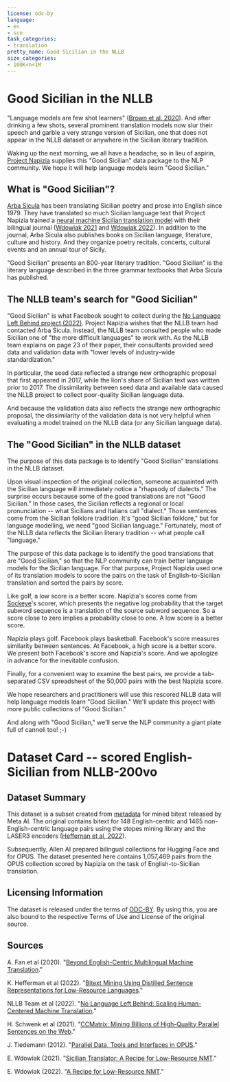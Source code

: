 ```yaml
---
license: odc-by
language:
- en
- scn
task_categories:
- translation
pretty_name: Good Sicilian in the NLLB
size_categories:
- 100K<n<1M
---
```

# Good Sicilian in the NLLB

"Language models are few shot learners" ([Brown et al. 2020](https://arxiv.org/abs/2005.14165)).  And after drinking a few shots, several prominent translation models now slur their speech and garble a very strange version of Sicilian, one that does not appear in the NLLB dataset or anywhere in the Sicilian literary tradition. 

Waking up the next morning, we all have a headache, so in lieu of aspirin, [Project Napizia](https://www.napizia.com/) supplies this "Good Sicilian" data package to the NLP community.  We hope it will help language models learn "Good Sicilian."

## What is "Good Sicilian"?

[Arba Sicula](https://arbasicula.org/) has been translating Sicilian poetry and prose into English since 1979.  They have translated so much Sicilian language text that Project Napizia trained a [neural machine Sicilian translation model](https://translate.napizia.com/) with their bilingual journal ([Wdowiak 2021](https://arxiv.org/abs/2110.01938) and [Wdowiak 2022](https://doi.org/10.1007/978-3-031-10464-0_50)). In addition to the journal, Arba Sicula also publishes books on Sicilian language, literature, culture and history.  And they organize poetry recitals, concerts, cultural events and an annual tour of Sicily.

"Good Sicilian" presents an 800-year literary tradition.  "Good Sicilian" is the literary language described in the three grammar textbooks that Arba Sicula has published.

## The NLLB team's search for "Good Sicilian"

"Good Sicilian" is what Facebook sought to collect during the [No Language Left Behind project (2022)](https://arxiv.org/abs/2207.04672).  Project Napizia wishes that the NLLB team had contacted Arba Sicula.  Instead, the NLLB team consulted people who made Sicilian one of "the more difficult languages" to work with.  As the NLLB team explains on page 23 of their paper, their consultants provided seed data and validation data with "lower levels of industry-wide standardization."

In particular, the seed data reflected a strange new orthographic proposal that first appeared in 2017, while the lion's share of Sicilian text was written prior to 2017.  The dissimilarity between seed data and available data caused the NLLB project to collect poor-quality Sicilian language data.

And because the validation data also reflects the strange new orthographic proposal, the dissimilarity of the validation data is not very helpful when evaluating a model trained on the NLLB data (or any Sicilian language data).

## The "Good Sicilian" in the NLLB dataset

The purpose of this data package is to identify "Good Sicilian" translations in the NLLB dataset.

Upon visual inspection of the original collection, someone acquainted with the Sicilian language will immediately notice a "rhapsody of dialects."  The surprise occurs because some of the good translations are not "Good Sicilian."  In those cases, the Sicilian reflects a regional or local pronunciation -- what Sicilians and Italians call "dialect." Those sentences come from the Sicilian folklore  tradition.  It's "good Sicilian folklore," but for language modelling, we need "good Sicilian language." Fortunately, most of the NLLB data reflects the Sicilian literary tradition -- what people call "language."

The purpose of this data package is to identify the good translations that are "Good Sicilian," so that the NLP community can train better language models for the Sicilian language.  For that purpose, Project Napizia used one of its translation models to score the pairs on the task of English-to-Sicilian translation and sorted the pairs by score.

Like golf, a low score is a better score.  Napizia's scores come from [Sockeye](https://awslabs.github.io/sockeye/)'s scorer, which presents the negative log probability that the target subword sequence is a translation of the source subword sequence.  So a score close to zero implies a probability close to one.  A low score is a better score.

Napizia plays golf.  Facebook plays basketball.  Facebook's score measures similarity between sentences.  At Facebook, a high score is a better score.  We present both Facebook's score and Napizia's score.  And we apologize in advance for the inevitable confusion.

Finally, for a convenient way to examine the best pairs, we provide a tab-separated CSV spreadsheet of the 50,000 pairs with the best Napizia score.

We hope researchers and practitioners will use this rescored NLLB data will help language models learn "Good Sicilian."  We'll update this project with more public collections of "Good Sicilian."

And along with "Good Sicilian," we'll serve the NLP community a giant plate full of cannoli too!  ;-)

# Dataset Card -- scored English-Sicilian from NLLB-200vo

## Dataset Summary

This dataset is a subset created from [metadata](https://github.com/facebookresearch/fairseq/tree/nllb) for mined bitext released by Meta AI.  The original contains bitext for 148 English-centric and 1465 non-English-centric language pairs using the stopes mining library and the LASER3 encoders ([Heffernan et al, 2022](https://arxiv.org/abs/2205.12654)).

Subsequently, Allen AI prepared bilingual collections for Hugging Face and for OPUS.  The dataset presented here contains 1,057,469 pairs from the OPUS collection scored by Napizia on the task of English-to-Sicilian translation.

## Licensing Information

The dataset is released under the terms of [ODC-BY](https://opendatacommons.org/licenses/by/1-0/). By using this, you are also bound to the respective Terms of Use and License of the original source.

## Sources

A. Fan et al (2020). "[Beyond English-Centric Multilingual Machine Translation](https://arxiv.org/abs/2010.11125)."

K. Hefferman et al (2022). "[Bitext Mining Using Distilled Sentence Representations for Low-Resource Languages](https://arxiv.org/abs/2205.12654)."

NLLB Team et al (2022). "[No Language Left Behind: Scaling Human-Centered Machine Translation](https://arxiv.org/abs/2207.04672)."

H. Schwenk et al (2021). "[CCMatrix: Mining Billions of High-Quality Parallel Sentences on the Web](https://aclanthology.org/2021.acl-long.507/)."

J. Tiedemann (2012). "[Parallel Data, Tools and Interfaces in OPUS](https://www.aclweb.org/anthology/L12-1246/)."

E. Wdowiak (2021). "[Sicilian Translator: A Recipe for Low-Resource NMT](https://arxiv.org/abs/2110.01938)."

E. Wdowiak (2022). "[A Recipe for Low-Resource NMT](https://doi.org/10.1007/978-3-031-10464-0_50)."
